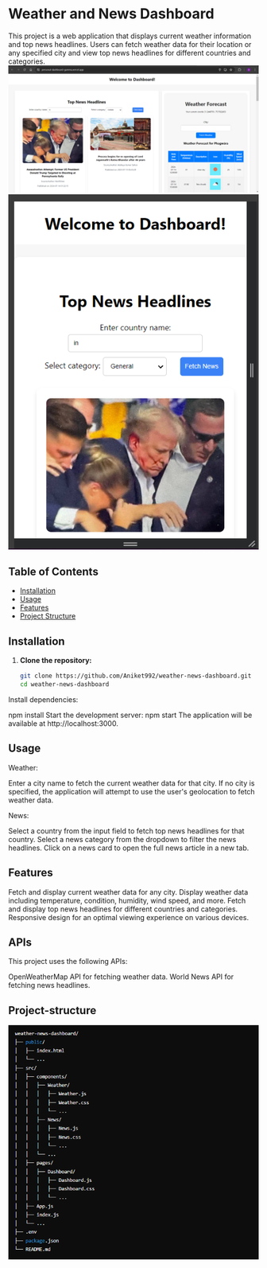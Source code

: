 # Weather and News Dashboard

This project is a web application that displays current weather information and top news headlines. Users can fetch weather data for their location or any specified city and view top news headlines for different countries and categories.
<img src="./Screenshot (405).png"  />
<img src="./Screenshot (406).png"  />

## Table of Contents

- [Installation](#installation)
- [Usage](#usage)
- [Features](#features)
- [Project Structure](#project-structure)


## Installation

1. **Clone the repository:**
    ```bash
   git clone https://github.com/Aniket992/weather-news-dashboard.git
   cd weather-news-dashboard

 Install dependencies:


npm install
Start the development server:
npm start
The application will be available at http://localhost:3000.

## Usage

Weather:

Enter a city name to fetch the current weather data for that city.
If no city is specified, the application will attempt to use the user's geolocation to fetch weather data.

News:

Select a country from the input field to fetch top news headlines for that country.
Select a news category from the dropdown to filter the news headlines.
Click on a news card to open the full news article in a new tab.

## Features


Fetch and display current weather data for any city.
Display weather data including temperature, condition, humidity, wind speed, and more.
Fetch and display top news headlines for different countries and categories.
Responsive design for an optimal viewing experience on various devices.

## APIs
This project uses the following APIs:

OpenWeatherMap API for fetching weather data.
World News API for fetching news headlines.

## Project-structure


<img src="./project-structure.png"  />